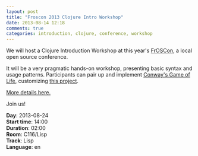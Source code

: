 ```yaml
---
layout: post
title: "Froscon 2013 Clojure Intro Workshop"
date: 2013-08-14 12:18
comments: true
categories: introduction, clojure, conference, workshop
---
```


We will host a Clojure Introduction Workshop at this year's
[FrOSCon](http://www.froscon.de/startseite/), a local open source conference.

It will be a very pragmatic hands-on workshop, presenting basic
syntax and usage patterns.
Participants can pair up and implement
[Conway's Game of Life](http://en.wikipedia.org/wiki/Conway's_Game_of_Life),
customizing [this project](https://github.com/SimpleValue/clojure-intro-workshop).

[More details here.](http://programm.froscon.org/2013/events/1251.html)

Join us!

**Day**: 2013-08-24<br>
**Start time**: 14:00 <br>
**Duration**: 02:00<br>
**Room**: C116/Lisp<br>
**Track**: Lisp<br>
**Language**: en<br>
